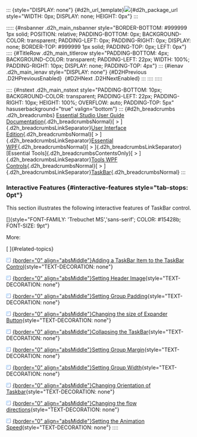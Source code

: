 ::: {style="DISPLAY: none"}
[](ms-xhelp:///?Id=d2h_url_template){#d2h_url_template}![](!package_url!){#d2h_package_url style="WIDTH: 0px; DISPLAY: none; HEIGHT: 0px"}
:::

::::: {#nsbanner .d2h_main_nsbanner style="BORDER-BOTTOM: #999999 1px solid; POSITION: relative; PADDING-BOTTOM: 0px; BACKGROUND-COLOR: transparent; PADDING-LEFT: 0px; PADDING-RIGHT: 0px; DISPLAY: none; BORDER-TOP: #999999 1px solid; PADDING-TOP: 0px; LEFT: 0px"}
:::: {#TitleRow .d2h_main_titlerow style="PADDING-BOTTOM: 4px; BACKGROUND-COLOR: transparent; PADDING-LEFT: 22px; WIDTH: 100%; PADDING-RIGHT: 10px; DISPLAY: none; PADDING-TOP: 4px"}
::: {#ienav .d2h_main_ienav style="DISPLAY: none"}
[](ms-xhelp:///?Id=b55a4dfe-d47f-48e2-bfee-c3f0284fbbb6){#D2HPrevious .D2HPreviousEnabled}  [](ms-xhelp:///?Id=ae1d18be-807b-46e4-b761-eed8eaaaf97b){#D2HNext .D2HNextEnabled}
:::
::::
:::::

:::: {#nstext .d2h_main_nstext style="PADDING-BOTTOM: 10px; BACKGROUND-COLOR: transparent; PADDING-LEFT: 22px; PADDING-RIGHT: 10px; HEIGHT: 100%; OVERFLOW: auto; PADDING-TOP: 5px" hasuserbackground="true" valign="bottom"}
::: {#d2h_breadcrumbs .d2h_breadcrumbs}
[Essential Studio User Guide Documentation](ms-xhelp:///?Id=12457748-09e3-4d74-a240-8e049cedf030){.d2h_breadcrumbsNormal}[ \> ]{.d2h_breadcrumbsLinkSeparator}[User Interface Edition](ms-xhelp:///?Id=c29296b7-531c-413b-a0ec-488ca1f7f669){.d2h_breadcrumbsNormal}[ \> ]{.d2h_breadcrumbsLinkSeparator}[Essential WPF](ms-xhelp:///?Id=7f4f82c5-151c-4262-94d0-75c4626c77bc){.d2h_breadcrumbsNormal}[ \> ]{.d2h_breadcrumbsLinkSeparator}[Essential Tools]{.d2h_breadcrumbsContentsOnly}[ \> ]{.d2h_breadcrumbsLinkSeparator}[Tools WPF Controls](ms-xhelp:///?Id=2ea58a12-9426-4a63-96b4-89eb80232c2c){.d2h_breadcrumbsNormal}[ \> ]{.d2h_breadcrumbsLinkSeparator}[TaskBar](ms-xhelp:///?Id=71971422-af78-4b1a-91a9-752c556847d1){.d2h_breadcrumbsNormal}
:::

### Interactive Features {#interactive-features style="tab-stops: 0pt"}

This section illustrates the following interactive features of TaskBar control.

[]{style="FONT-FAMILY: 'Trebuchet MS','sans-serif'; COLOR: #15428b; FONT-SIZE: 9pt"} 

More:

[ ]{#related-topics}

[![](button.gif){border="0" align="absMiddle"}Adding a TaskBar Item to the TaskBar Control](ms-xhelp:///?Id=cbdd1a6a-6796-4fe9-92de-17daf6c45501){style="TEXT-DECORATION: none"}

[![](button.gif){border="0" align="absMiddle"}Setting Header Image](ms-xhelp:///?Id=c3f42e02-e15d-41c9-a92d-84a9a1558736){style="TEXT-DECORATION: none"}

[![](button.gif){border="0" align="absMiddle"}Setting Group Padding](ms-xhelp:///?Id=b9a99dd0-a6d7-498e-8890-064812e68f58){style="TEXT-DECORATION: none"}

[![](button.gif){border="0" align="absMiddle"}Changing the size of Expander Button](ms-xhelp:///?Id=9676d412-f36b-43a8-8b7c-07294a8bc8bc){style="TEXT-DECORATION: none"}

[![](button.gif){border="0" align="absMiddle"}Collapsing the TaskBar](ms-xhelp:///?Id=674ee002-025d-4108-a60a-cea5159dc600){style="TEXT-DECORATION: none"}

[![](button.gif){border="0" align="absMiddle"}Setting Group Margin](ms-xhelp:///?Id=e9f58116-cf60-4d93-bb51-3b1d922b1e15){style="TEXT-DECORATION: none"}

[![](button.gif){border="0" align="absMiddle"}Setting Group Width](ms-xhelp:///?Id=93098f1a-cdda-4d6a-9945-f4ff44390452){style="TEXT-DECORATION: none"}

[![](button.gif){border="0" align="absMiddle"}Changing Orientation of Taskbar](ms-xhelp:///?Id=8f30c80b-c285-49bf-8973-292cd189794e){style="TEXT-DECORATION: none"}

[![](button.gif){border="0" align="absMiddle"}Changing the flow directions](ms-xhelp:///?Id=380b67c1-dbfe-424d-bdf0-961370b5f4df){style="TEXT-DECORATION: none"}

[![](button.gif){border="0" align="absMiddle"}Setting the Animation Speed](ms-xhelp:///?Id=885738f2-d688-4250-9d50-c3a67c21006d){style="TEXT-DECORATION: none"}
::::
